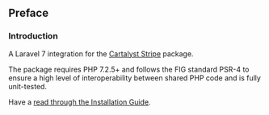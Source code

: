 ## Preface

### Introduction

A Laravel 7 integration for the [Cartalyst Stripe](https://cartalyst.com/manual/stripe/2.0) package.

The package requires PHP 7.2.5+ and follows the FIG standard PSR-4 to ensure a high level of interoperability between shared PHP code and is fully unit-tested.

Have a [read through the Installation Guide](#installation).
